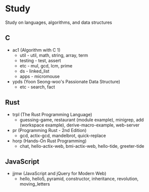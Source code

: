 # Study
Study on languages, algorithms, and data structures

## C
- ac1 (Algorithm with C 1)
  - util - util, math, string, array, term
  - testing - test, assert
  - etc - mul, gcd, lcm, prime
  - ds - linked_list
  - apps - micromouse
- ypds (Yoon Seong-woo's Passionate Data Structure) 
  - etc - search, fact

## Rust
- trpl (The Rust Programming Language)
  - guessing-game, restaurant (module example), minigrep, add (workspace example), derive-macro-example, web-server
- pr (Programming Rust - 2nd Edition)
  - gcd, actix-gcd, mandelbrot, quick-replace  
- horp (Hands-On Rust Programming)
  - chat, hello-actix-web, bmi-actix-web, hello-tide, greeter-tide

## JavaScript
- jjmw (JavaScript and jQuery for Modern Web)
  - hello, hello5, pyramid, constructor, inheritance, revolution, moving_letters
